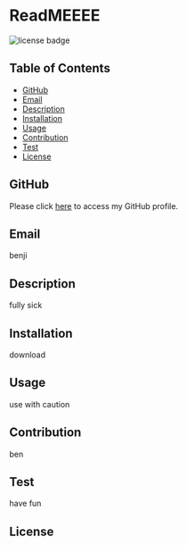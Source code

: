 
# ReadMEEEE 
![license badge](https://img.shields.io/static/v1?label=License&message=MITlicencse&color=success)

## Table of Contents
* [GitHub](#GitHub)
* [Email](#email)
* [Description](#description)
* [Installation](#installation)
* [Usage](#usage)
* [Contribution](#contribution)
* [Test](#test)
* [License](#license)

## GitHub
Please click [here](https://github.com/Ben) to access my GitHub profile.

## Email
benji

## Description
fully sick

## Installation
download

## Usage
use with caution

## Contribution
ben

## Test
have fun

## License


  